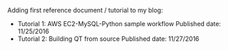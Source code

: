 Adding first reference document / tutorial to my blog:

* Tutorial 1: AWS EC2-MySQL-Python sample workflow Published date: 11/25/2016
* Tutorial 2: Building QT from source Published date: 11/27/2016 
